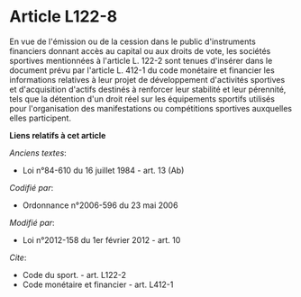 # Article L122-8

En vue de l'émission ou de la cession dans le public d'instruments financiers donnant accès au capital ou aux droits de vote,
les sociétés sportives mentionnées à l'article L. 122-2 sont tenues d'insérer dans le document prévu par l'article L. 412-1
du code monétaire et financier les informations relatives à leur projet de développement d'activités sportives et
d'acquisition d'actifs destinés à renforcer leur stabilité et leur pérennité, tels que la détention d'un droit réel sur les
équipements sportifs utilisés pour l'organisation des manifestations ou compétitions sportives auxquelles elles participent.

**Liens relatifs à cet article**

_Anciens textes_:

  - Loi n°84-610 du 16 juillet 1984 - art. 13 (Ab)

_Codifié par_:

  - Ordonnance n°2006-596 du 23 mai 2006

_Modifié par_:

  - Loi n°2012-158 du 1er février 2012 - art. 10

_Cite_:

  - Code du sport. - art. L122-2
  - Code monétaire et financier - art. L412-1
